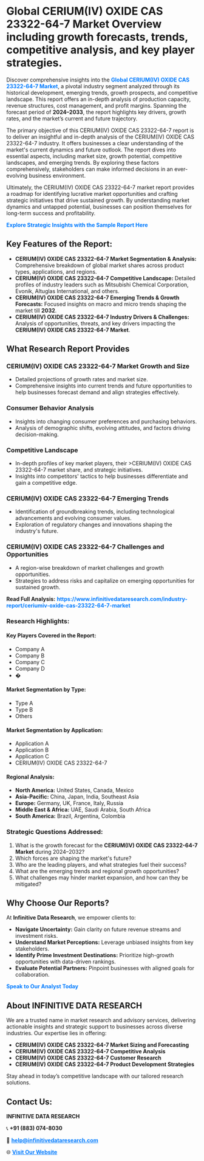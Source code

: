 <h1>Global CERIUM(IV) OXIDE CAS 23322-64-7 Market Overview including growth forecasts, trends, competitive analysis, and key player strategies.</h1>
<p>
Discover comprehensive insights into the 
<a href="https://www.infinitivedataresearch.com/industry-report/ceriumiv-oxide-cas-23322-64-7-market" rel="dofollow" style="color: #007BFF; text-decoration: none;"><strong>Global CERIUM(IV) OXIDE CAS 23322-64-7 Market</strong></a>, a pivotal industry segment analyzed through its historical development, emerging trends, growth prospects, and competitive landscape. This report offers an in-depth analysis of production capacity, revenue structures, cost management, and profit margins. Spanning the forecast period of <strong>2024–2033</strong>, the report highlights key drivers, growth rates, and the market’s current and future trajectory.
</p>
<p>
The primary objective of this CERIUM(IV) OXIDE CAS 23322-64-7 report is to deliver an insightful and in-depth analysis of the CERIUM(IV) OXIDE CAS 23322-64-7 industry. It offers businesses a clear understanding of the market's current dynamics and future outlook. The report dives into essential aspects, including market size, growth potential, competitive landscapes, and emerging trends. By exploring these factors comprehensively, stakeholders can make informed decisions in an ever-evolving business environment.
</p>
<p>
Ultimately, the CERIUM(IV) OXIDE CAS 23322-64-7 market report provides a roadmap for identifying lucrative market opportunities and crafting strategic initiatives that drive sustained growth. By understanding market dynamics and untapped potential, businesses can position themselves for long-term success and profitability.
</p>
<p>
<a href="https://www.infinitivedataresearch.com/request-sample/reportId=102036" style="color: #007BFF; text-decoration: none;"><strong>Explore Strategic Insights with the Sample Report Here</strong></a>
</p>

<h2>Key Features of the Report:</h2>
<ul>
<li><strong>CERIUM(IV) OXIDE CAS 23322-64-7 Market Segmentation & Analysis:</strong> Comprehensive breakdown of global market shares across product types, applications, and regions.</li>
<li><strong>CERIUM(IV) OXIDE CAS 23322-64-7 Competitive Landscape:</strong> Detailed profiles of industry leaders such as Mitsubishi Chemical Corporation, Evonik, Altuglas International, and others.</li>
<li><strong>CERIUM(IV) OXIDE CAS 23322-64-7 Emerging Trends & Growth Forecasts:</strong> Focused insights on macro and micro trends shaping the market till <strong>2032</strong>.</li>
<li><strong>CERIUM(IV) OXIDE CAS 23322-64-7 Industry Drivers & Challenges:</strong> Analysis of opportunities, threats, and key drivers impacting the <strong>CERIUM(IV) OXIDE CAS 23322-64-7 Market</strong>.</li>
</ul>

<h2>What Research Report Provides</h2>
<h3>CERIUM(IV) OXIDE CAS 23322-64-7 Market Growth and Size</h3>
<ul>
<li>Detailed projections of growth rates and market size.</li>
<li>Comprehensive insights into current trends and future opportunities to help businesses forecast demand and align strategies effectively.</li>
</ul>

<h3>Consumer Behavior Analysis</h3>
<ul>
<li>Insights into changing consumer preferences and purchasing behaviors.</li>
<li>Analysis of demographic shifts, evolving attitudes, and factors driving decision-making.</li>
</ul>

<h3>Competitive Landscape</h3>
<ul>
<li>In-depth profiles of key market players, their >CERIUM(IV) OXIDE CAS 23322-64-7 market share, and strategic initiatives.</li>
<li>Insights into competitors' tactics to help businesses differentiate and gain a competitive edge.</li>
</ul>

<h3>CERIUM(IV) OXIDE CAS 23322-64-7 Emerging Trends</h3>
<ul>
<li>Identification of groundbreaking trends, including technological advancements and evolving consumer values.</li>
<li>Exploration of regulatory changes and innovations shaping the industry's future.</li>
</ul>

<h3>CERIUM(IV) OXIDE CAS 23322-64-7 Challenges and Opportunities</h3>
<ul>
<li>A region-wise breakdown of market challenges and growth opportunities.</li>
<li>Strategies to address risks and capitalize on emerging opportunities for sustained growth.</li>
</ul>
<p><strong>Read Full Analysis:</strong> <a href="https://www.infinitivedataresearch.com/industry-report/ceriumiv-oxide-cas-23322-64-7-market" rel="dofollow" style="color: #007BFF; text-decoration: none;"><strong>https://www.infinitivedataresearch.com/industry-report/ceriumiv-oxide-cas-23322-64-7-market</strong></a></p>
<h3>Research Highlights:</h3>
<h4>Key Players Covered in the Report:</h4>
<ul><li>Company A</li><li>Company B</li><li>Company C</li><li>Company D</li><li>�</li></ul>
<h4>Market Segmentation by Type:</h4>
<ul><li>Type A</li><li>Type B</li><li>Others</li></ul>
<h4>Market Segmentation by Application:</h4>
<ul><li>Application A</li><li>Application B</li><li>Application C</li><li>CERIUM(IV) OXIDE CAS 23322-64-7</li></ul>

<h4>Regional Analysis:</h4>
<ul>
<li><strong>North America:</strong> United States, Canada, Mexico</li>
<li><strong>Asia-Pacific:</strong> China, Japan, India, Southeast Asia</li>
<li><strong>Europe:</strong> Germany, UK, France, Italy, Russia</li>
<li><strong>Middle East & Africa:</strong> UAE, Saudi Arabia, South Africa</li>
<li><strong>South America:</strong> Brazil, Argentina, Colombia</li>
</ul>

<h3>Strategic Questions Addressed:</h3>
<ol>
<li>What is the growth forecast for the <strong>CERIUM(IV) OXIDE CAS 23322-64-7 Market</strong> during 2024–2032?</li>
<li>Which forces are shaping the market's future?</li>
<li>Who are the leading players, and what strategies fuel their success?</li>
<li>What are the emerging trends and regional growth opportunities?</li>
<li>What challenges may hinder market expansion, and how can they be mitigated?</li>
</ol>

<h2>Why Choose Our Reports?</h2>
<p>At <strong>Infinitive Data Research</strong>, we empower clients to:</p>
<ul>
<li><strong>Navigate Uncertainty:</strong> Gain clarity on future revenue streams and investment risks.</li>
<li><strong>Understand Market Perceptions:</strong> Leverage unbiased insights from key stakeholders.</li>
<li><strong>Identify Prime Investment Destinations:</strong> Prioritize high-growth opportunities with data-driven rankings.</li>
<li><strong>Evaluate Potential Partners:</strong> Pinpoint businesses with aligned goals for collaboration.</li>
</ul>
<p><a href="https://www.infinitivedataresearch.com/industry-report/ceriumiv-oxide-cas-23322-64-7-market" rel="dofollow" style="color: #007BFF; text-decoration: none;"><strong>Speak to Our Analyst Today</strong></a></p>

<h2>About INFINITIVE DATA RESEARCH</h2>
<p>We are a trusted name in market research and advisory services, delivering actionable insights and strategic support to businesses across diverse industries. Our expertise lies in offering:</p>
<ul>
<li><strong>CERIUM(IV) OXIDE CAS 23322-64-7 Market Sizing and Forecasting</strong></li>
<li><strong>CERIUM(IV) OXIDE CAS 23322-64-7 Competitive Analysis</strong></li>
<li><strong>CERIUM(IV) OXIDE CAS 23322-64-7 Customer Research</strong></li>
<li><strong>CERIUM(IV) OXIDE CAS 23322-64-7 Product Development Strategies</strong></li>
</ul>
<p>Stay ahead in today’s competitive landscape with our tailored research solutions.</p>

<h2>Contact Us:</h2>
<p><strong>INFINITIVE DATA RESEARCH</strong></p>
<p>📞 <strong>+91 (883) 074-8030</strong></p>
<p>📧 <strong><a href="mailto:help@infinitivedataresearch.com" style="color: #007BFF;">help@infinitivedataresearch.com</a></strong></p>
<p>🌐 <strong><a href="https://www.infinitivedataresearch.com" rel="dofollow" style="color: #007BFF;">Visit Our Website</a></strong></p>